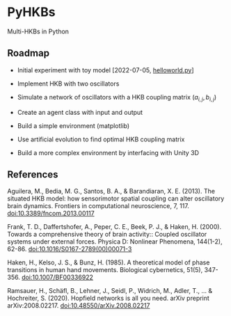 
# PyHKBs

Multi-HKBs in Python

## Roadmap

- Initial experiment with toy model [2022-07-05, [helloworld.py](helloworld.py)]

- Implement HKB with two oscillators

- Simulate a network of oscillators with a HKB coupling matrix ($a_{i,j}, b_{i,j}$)

- Create an agent class with input and output

- Build a simple environment (matplotlib)

- Use artificial evolution to find optimal HKB coupling matrix

- Build a more complex environment by interfacing with Unity 3D

## References

Aguilera, M., Bedia, M. G., Santos, B. A., & Barandiaran, X. E. (2013). The situated HKB model: how sensorimotor spatial coupling can alter oscillatory brain dynamics. Frontiers in computational neuroscience, 7, 117. [doi:10.3389/fncom.2013.00117](https://www.frontiersin.org/articles/10.3389/fncom.2013.00117/full)

Frank, T. D., Daffertshofer, A., Peper, C. E., Beek, P. J., & Haken, H. (2000). Towards a comprehensive theory of brain activity:: Coupled oscillator systems under external forces. Physica D: Nonlinear Phenomena, 144(1-2), 62-86. [doi:10.1016/S0167-2789(00)00071-3](https://www.sciencedirect.com/science/article/pii/S0167278900000713?via%3Dihub)

Haken, H., Kelso, J. S., & Bunz, H. (1985). A theoretical model of phase transitions in human hand movements. Biological cybernetics, 51(5), 347-356. [doi:10.1007/BF00336922](https://link.springer.com/article/10.1007/BF00336922)

Ramsauer, H., Schäfl, B., Lehner, J., Seidl, P., Widrich, M., Adler, T., ... & Hochreiter, S. (2020). Hopfield networks is all you need. arXiv preprint arXiv:2008.02217. [doi:10.48550/arXiv.2008.02217](https://arxiv.org/abs/2008.02217)
